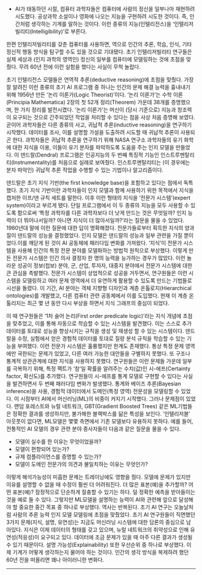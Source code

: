 - AI가 태동하던 시절, 컴퓨터 과학자들은 컴퓨터에 사람의 정신을 일부나마 재현하려 시도했다. 
공상과학 소설이나 영화에 나오는 지능을 구현하려 시도한 것이다. 즉, 인간처럼 생각하는 기계를 말하는 것이다. 
이런 종류의 지능(인텔리전스)을 ‘인텔리저빌리티(Intelligibility)’로 부른다. 

한편 인텔리저빌리티를 갖춘 컴퓨터를 사용하면, 역으로 인간의 추론, 학습, 인식, 기타 정신적 행동 방식을 탐구할 수도 있을 것으로 기대됐다.
초기 인텔리저빌리티 연구들은 실제 세상과 (인지 과학의 영역인) 정신의 일부를 컴퓨터에 모델링하는 것에 초점을 맞췄다. 
무려 60년 전에 이런 실험을 했다는 사실이 무척 놀랍다.

초기 인텔리전스 모델들은 연역적 추론(deductive reasoning)에 초점을 맞췄다. 가장 잘 알려진 이런 종류의 초기 AI 프로그램 중 하나는 
인간의 문제 해결 능력을 흉내내기 위해 1956년 만든 ‘논리 이론가(Logic Theorist)’이다. 
‘논리 이론가’는 수학 이론(Principia Mathematica) 2장의 첫 52개 정리(Theorem) 가운데 38개를 증명했으며, 한 가지 정리를 발전시켰다. 
‘논리 이론가’는 머신이 (당시 기준으로) 지능과 창조력이 요구되는 것으로 간주되었던 작업을 처리할 수 있다는 점을 사상 처음 증명해 보였다.
곧이어 과학자들은 다른 종류의 사고, 귀납적 추론(inductive reasoning)을 연구하기 시작했다. 데이터를 조사, 이를 설명할 가설을 도출하려 
시도할 때 귀납적 추론이 사용되곤 한다. 과학자들은 귀납적 추론을 연구하기 위해 NASA 연구소 과학자들의 유기 화학에 대한 지식을 이용, 
이들이 유기 분자를 파악하도록 도움을 주는 인지 모델을 만들었다. 이 덴드랄(Dendral) 프로그램은 인공지능의 두 번째 특징적 기능인 
인스트루멘탈리티(Instrumentality)를 처음으로 실례로 보여줬다. 인스트루멘탈리티는 (이 경우에는 분자 파악인) 귀납적 추론 작업을 
수행할 수 있는 기법이나 알고리즘이다.

덴드랄은 초기 지식 기반(the first knowledge base)을 포함하고 있다는 점에서 독특했다. 초기 지식 기반이란 과학자들이 인지 모델과 
함께 사용하기 위한 목적에서 지식을 캡처한 이프/덴 규칙 세트를 말한다. 이후 이런 형태의 지식을 ‘전문가 시스템’(expert system)이라고 부르게 됐다.
단일 프로그램에서 이 두 종류의 지능을 모두 사용할 수 있도록 함으로써 ‘특정 과학자를 다른 과학자보다 더 낫게 만드는 것은 무엇일까? 
인지 능력이 더 뛰어나서일까? 아니면 지식이 더 많아서일까?’라는 질문을 물을 수 있었다.
1960년대 말에 이런 질문에 대한 답이 명확해졌다. 전문가들로부터 획득한 지식의 양과 질이 댄드랄의 성능을 결정했었다. 
인지 모델은 댄드랄의 성능과 일부 관련을 가질 뿐이었다.이를 깨닫게 된 것이 AI 공동체에 패러다임 변화를 가져왔다. 
‘지식’이 전문가 시스템을 사용해 인간의 특정 전문 분야를 모델화하는 방법적 원칙으로 부상했다. 
이렇게 만든 전문가 시스템은 인간 의사 결정자 한 명의 능력을 능가하는 경우가 많았다. 
이런 놀라운 성공이 정보(첩보) 분야, 군, 산업, 투자자, 대중지 분야에서 전문가 시스템에 대한 큰 관심을 촉발했다.
전문가 시스템이 상업적으로 성공을 거두면서, 연구원들은 이런 시스템을 모델링하고 여러 문제 영역에서 더 유연하게 활용할 수 있도록 
만드는 기법들로 시선을 돌렸다. 이 기간, AI 분야는 객체 지향형 디자인과 계층 온톨로지(Hierarchical ontologies)를 개발했고,
다른 컴퓨터 관련 공동체에서 이를 도입했다. 현재 이 계층 온톨리지는 최근 몇 년 동안 다시 부상을 하면서 지식 그래프의 중심이 되었다.

이 때 연구원들은 ‘1차 술어 논리(First order predicate logic)’라는 지식 개념에 초점을 맞추었고, 이를 통해 자동으로 학습할 수 있는 
시스템을 발견했다. 이는 스스로 추가 데이터를 토대로 성능을 향상시키는 규칙을 생성 및 재생성 할 수 있는 시스템이다. 
덴드랄을 수정, 실험에서 얻은 경험적 데이터를 토대로 질량 분석 규칙을 학습할 수 있는 기능을 부여했다.
이런 전문가 시스템은 훌륭했지만 한계도 존재했다. 통상 특정 문제 영역에만 국한되는 문제가 있었고, 다른 여러 가능한 대안들을 구별하지 못했다.
또 구조나 통계적 상관관계에 대한 지식을 사용하지 못했다. 연구원들은 이런 문제들 가운데 일부를 극복하기 위해, 특정 팩트가 ‘참’일 확률을 
알려주는 수치(값)인 시-에프(Certainty factor, 확신도)를 추가했다.
연구원들이 시-에프를 통계 모델로 구현할 수 있다는 사실을 발견하면서 두 번째 패러다임 변화가 발생했다. 
통계와 베이즈 추론(Bayesian inference)을 사용, 경험적 데이터에서 도메인(특정 영역) 전문성을 모델링할 수 있었다. 
이 시점부터 AI에서 머신러닝(ML)의 비중이 커지기 시작했다.
그러나 문제점이 있었다. 랜덤 포레스트와 뉴럴 네트워크, GBT(Gradient Boosted Trees) 같은 ML기법들은 정확한 결과를 생성하지만, 
불가해한 블랙박스를 닮은 특성을 보인다. ‘인텔리저블’ 아웃풋이 없다면, ML모델은 몇몇 측면에서 기존 모델보다 유용하지 못하다. 
예를 들어, 전통적인 AI 모델의 경우 관련 분야 종사자들이 다음과 같은 질문을 물을 수 있다.

- 모델이 실수를 한 이유는 무엇이었을까?
- 모델이 편향되어 있는가?
- 규제 컴플라이언스를 증명할 수 있는가?
- 모델이 도메인 전문가의 의견과 불일치하는 이유는 무엇인가?

이렇게 해석가능성이 미흡한 문제는 트레이닝에도 영향을 줬다. 모델에 문제가 있지만 이유를 설명할 수 없을 때 수정이 훨씬 더 어려워진다. 
더 많은 표본(예)을 추가할까? 어떤 표본(예)?
잠정적으로 단순하게 절충할 수 있기는 하다. 덜 정확한 예측을 받아들이는 것을 예로 들 수 있다. 
그렇지만 ML모델을 설명하는 능력이 AI와 관련해 앞으로 달성해야 할 중요한 중간 목표 중 하나로 부상했다.
역사는 반복된다. 초기 AI 연구는 오늘날처럼 사람의 추론 능력 인지 모델 모델링에 초점을 맞췄었다. 초기 AI 연구원들이 직면했던 
3가지 문제(지식, 설명, 유연성)는 지금도 머신러닝 시스템에 대한 담론의 중심으로 남아있다.
지식은 이제 데이터의 형태를 갖고 있으며, 뉴럴 네트워크의 취약성으로 인해 유연성(적응성)이 요구되고 있다. 
데이터에 조금 문제가 있을 때 아주 다른 결과가 생성될 수 있기 때문이다. 
설명 가능성(Explainability) 또한 우선순위 중 하나로 부상했다. 이제 기계가 어떻게 생각하는지 물어야 하는 것이다. 
인간의 생각 방식을 복제하려 했던 60년 전을 떠올리면 꽤나 아이러니한 변화다. 

-----

